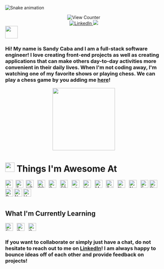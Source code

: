 ![Snake animation](https://github.com/limbocaba/limbocaba/blob/output/github-contribution-grid-snake.svg)

<div align="center">
<img src="https://komarev.com/ghpvc/?username=limbocaba&style=flat-square&color=green" alt="View Counter"/>
</div>


<div id="badges" align="center">
  <a href="https://www.linkedin.com/in/jorielcaba2002/">
    <img src="https://img.shields.io/badge/LinkedIn-blue?style=for-the-badge&logo=linkedin&logoColor=white" alt="LinkedIn"/>
  </a>
  <a href="mailto:cabassndy@gmail.com"><img src="https://img.shields.io/badge/-Gmail-%23333?style=for-the-badge&logo=gmail&logoColor=white" target="_blank"></a>

</div>

<div>
<img src="https://raw.githubusercontent.com/innng/innng/master/assets/kyubey.gif" height="40">
<h3>Hi! My name is Sandy Caba and I am a full-stack software engineer! I love creating front-end projects as well as creating applications that can make others day-to-day activities more convenient in their daily lives. When I'm not coding away, I'm watching one of my favorite shows or playing chess.</h4\3>
We can play a chess game by you adding me <a href="https://friend.chess.com/qiQw9" target="_blank">here</a>!
</div>

<div align="center"> 
<img src="https://images.chesscomfiles.com/uploads/v1/images_users/tiny_mce/SamCopeland/phpuTejFE.gif" width="200">
</div>

#

<h1><img src="https://media.giphy.com/media/UvPvsX9oMlMWs/giphy.gif" height="30px"> Things I'm Awesome At</h1>

 <img src="https://img.shields.io/badge/JavaScript-282C34?logo=javascript&logoColor=F7DF1E" alt="JavaScript logo" title="JavaScript" height="25" />&nbsp;
<img src="https://img.shields.io/badge/TypeScript-282C34?logo=typescript&logoColor=3178C6" alt="TypeScript logo" title="TypeScript" height="25" />&nbsp;
<img src="https://img.shields.io/badge/HTML5-282C34?logo=html5&logoColor=E34F26" alt="HTML5 logo" title="HTML5" height="25" />
&nbsp;
<img src="https://img.shields.io/badge/CSS3-282C34?logo=css3&logoColor=1572B6" alt="CSS3 logo" title="CSS3" height="25" />
&nbsp;
<img src="https://img.shields.io/badge/React Native-282C34?logo=react&logoColor=61DAFB" alt="React Native logo" title="React Native" height="25" />
&nbsp;
<img src="https://img.shields.io/badge/ESLint-282C34?logo=eslint&logoColor=4B32C3" alt="ESLint logo" title="ESLint" height="25" />
&nbsp;
<img src="https://img.shields.io/badge/git-282C34?logo=git&logoColor=F05032" alt="git logo" title="git" height="25" />
&nbsp;
<img src="https://img.shields.io/badge/VS%20Code-282C34?logo=visual-studio-code&logoColor=007ACC" alt="Visual Studio Code logo" title="Visual Studio Code" height="25" />
&nbsp;
<img src="https://img.shields.io/badge/MongoDB-282C34?logo=mongodb&logoColor=47A248" alt="MongoDB logo" title="MongoDB" height="25" />
&nbsp;
<img src="https://img.shields.io/badge/Tailwind%20CSS-282C34?logo=tailwind-css&logoColor=38B2AC" alt="Tailwind CSS logo" title="Tailwind CSS" height="25" />
&nbsp;
<img src="https://img.shields.io/badge/Node.js-282C34?logo=node.js&logoColor=339933" alt="Node.js logo" title="Node.js" height="25" />
&nbsp;
<img src="https://img.shields.io/badge/Next.js-282C34?logo=next.js&logoColor=FFFFFF" alt="Next.js logo" title="Next.js" height="25" />
&nbsp;
<img src="https://img.shields.io/badge/Express-282C34?logo=express&logoColor=FFFFFF" alt="Express.js logo" title="Express.js" height="25" />
<img src="https://img.shields.io/badge/-Django-092E20?style=plastic&logo=Django" alt="Django logo" title="Django" height="25">
<img src="https://img.shields.io/badge/-PostgreSQL-336791?style=plastic&logo=postgresql" alt="PostgreSQL logo" title="PostgreSQL" height="25">
<img src="https://img.shields.io/badge/-Netlify-%2300C7B7?style=flat-square&logo=netlify&logoColor=ffffff" alt="Netlify logo" title="Netlify" height="25">
<img src="https://img.shields.io/badge/-Vercel-%23ffffff?style=flat-square&logo=vercel&logoColor=000000" alt="Vercel logo" title="Vercel" height="25">

#

<div>
<h2> What I'm Currently Learning
</div>

<div>
<img src="https://img.shields.io/badge/Firebase-282C34?logo=firebase&logoColor=FFCA28" alt="Firebase logo" title="Firebase" height="25" />
&nbsp;
<img src="https://img.shields.io/badge/Redux-282C34?logo=redux&logoColor=764ABC" alt="Redux logo" title="Redux" height="25" />
&nbsp;
<img src="https://img.shields.io/badge/GraphQL-282C34?logo=graphql&logoColor=E10098" alt="GraphQL logo" title="GraphQL" height="25" />
&nbsp;
</div>


<h3> If you want to collaborate or simply just have a chat, do not hesitate to reach out to me on <a href="https://www.linkedin.com/in/jorielcaba2002/" target="_blank">LinkedIn</a>! I am always happy to bounce ideas off of each other and provide feedback on projects!</h3>
  



<!---
limbocaba/limbocaba is a ✨ special ✨ repository because its `README.md` (this file) appears on your GitHub profile.
You can click the Preview link to take a look at your changes.
--->
